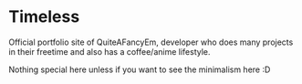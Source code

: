 # Timeless
Official portfolio site of QuiteAFancyEm, developer who does many projects in their freetime and also has a coffee/anime lifestyle.

Nothing special here unless if you want to see the minimalism here :D
